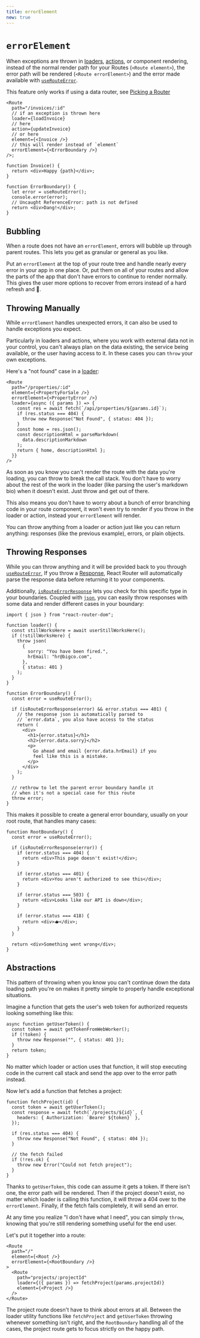 ```yaml
---
title: errorElement
new: true
---
```


# `errorElement`

When exceptions are thrown in [loaders][loader], [actions][action], or component rendering, instead of the normal render path for your Routes (`<Route element>`), the error path will be rendered (`<Route errorElement>`) and the error made available with [`useRouteError`][userouteerror].

<docs-warning>This feature only works if using a data router, see [Picking a Router][pickingarouter]</docs-warning>

```tsx
<Route
  path="/invoices/:id"
  // if an exception is thrown here
  loader={loadInvoice}
  // here
  action={updateInvoice}
  // or here
  element={<Invoice />}
  // this will render instead of `element`
  errorElement={<ErrorBoundary />}
/>;

function Invoice() {
  return <div>Happy {path}</div>;
}

function ErrorBoundary() {
  let error = useRouteError();
  console.error(error);
  // Uncaught ReferenceError: path is not defined
  return <div>Dang!</div>;
}
```

## Bubbling

When a route does not have an `errorElement`, errors will bubble up through parent routes. This lets you get as granular or general as you like.

Put an `errorElement` at the top of your route tree and handle nearly every error in your app in one place. Or, put them on all of your routes and allow the parts of the app that don't have errors to continue to render normally. This gives the user more options to recover from errors instead of a hard refresh and 🤞.

## Throwing Manually

While `errorElement` handles unexpected errors, it can also be used to handle exceptions you expect.

Particularly in loaders and actions, where you work with external data not in your control, you can't always plan on the data existing, the service being available, or the user having access to it. In these cases you can `throw` your own exceptions.

Here's a "not found" case in a [loader][loader]:

```tsx [4,7-9]
<Route
  path="/properties/:id"
  element={<PropertyForSale />}
  errorElement={<PropertyError />}
  loader={async ({ params }) => {
    const res = await fetch(`/api/properties/${params.id}`);
    if (res.status === 404) {
      throw new Response("Not Found", { status: 404 });
    }
    const home = res.json();
    const descriptionHtml = parseMarkdown(
      data.descriptionMarkdown
    );
    return { home, descriptionHtml };
  }}
/>
```

As soon as you know you can't render the route with the data you're loading, you can throw to break the call stack. You don't have to worry about the rest of the work in the loader (like parsing the user's markdown bio) when it doesn't exist. Just throw and get out of there.

This also means you don't have to worry about a bunch of error branching code in your route component, it won't even try to render if you throw in the loader or action, instead your `errorElement` will render.

You can throw anything from a loader or action just like you can return anything: responses (like the previous example), errors, or plain objects.

## Throwing Responses

While you can throw anything and it will be provided back to you through [`useRouteError`][userouteerror], If you throw a [Response][response], React Router will automatically parse the response data before returning it to your components.

Additionally, [`isRouteErrorResponse`][isrouteerrorresponse] lets you check for this specific type in your boundaries. Coupled with [`json`][json], you can easily throw responses with some data and render different cases in your boundary:

```tsx
import { json } from "react-router-dom";

function loader() {
  const stillWorksHere = await userStillWorksHere();
  if (!stillWorksHere) {
    throw json(
      {
        sorry: "You have been fired.",
        hrEmail: "hr@bigco.com",
      },
      { status: 401 }
    );
  }
}

function ErrorBoundary() {
  const error = useRouteError();

  if (isRouteErrorResponse(error) && error.status === 401) {
    // the response json is automatically parsed to
    // `error.data`, you also have access to the status
    return (
      <div>
        <h1>{error.status}</h1>
        <h2>{error.data.sorry}</h2>
        <p>
          Go ahead and email {error.data.hrEmail} if you
          feel like this is a mistake.
        </p>
      </div>
    );
  }

  // rethrow to let the parent error boundary handle it
  // when it's not a special case for this route
  throw error;
}
```

This makes it possible to create a general error boundary, usually on your root route, that handles many cases:

```tsx
function RootBoundary() {
  const error = useRouteError();

  if (isRouteErrorResponse(error)) {
    if (error.status === 404) {
      return <div>This page doesn't exist!</div>;
    }

    if (error.status === 401) {
      return <div>You aren't authorized to see this</div>;
    }

    if (error.status === 503) {
      return <div>Looks like our API is down</div>;
    }

    if (error.status === 418) {
      return <div>🫖</div>;
    }
  }

  return <div>Something went wrong</div>;
}
```

## Abstractions

This pattern of throwing when you know you can't continue down the data loading path you're on makes it pretty simple to properly handle exceptional situations.

Imagine a function that gets the user's web token for authorized requests looking something like this:

```tsx
async function getUserToken() {
  const token = await getTokenFromWebWorker();
  if (!token) {
    throw new Response("", { status: 401 });
  }
  return token;
}
```

No matter which loader or action uses that function, it will stop executing code in the current call stack and send the app over to the error path instead.

Now let's add a function that fetches a project:

```tsx
function fetchProject(id) {
  const token = await getUserToken();
  const response = await fetch(`/projects/${id}`, {
    headers: { Authorization: `Bearer ${token}` },
  });

  if (res.status === 404) {
    throw new Response("Not Found", { status: 404 });
  }

  // the fetch failed
  if (!res.ok) {
    throw new Error("Could not fetch project");
  }
}
```

Thanks to `getUserToken`, this code can assume it gets a token. If there isn't one, the error path will be rendered. Then if the project doesn't exist, no matter which loader is calling this function, it will throw a 404 over to the `errorElement`. Finally, if the fetch fails completely, it will send an error.

At any time you realize "I don't have what I need", you can simply `throw`, knowing that you're still rendering something useful for the end user.

Let's put it together into a route:

```tsx
<Route
  path="/"
  element={<Root />}
  errorElement={<RootBoundary />}
>
  <Route
    path="projects/:projectId"
    loader={({ params }) => fetchProject(params.projectId)}
    element={<Project />}
  />
</Route>
```

The project route doesn't have to think about errors at all. Between the loader utility functions like `fetchProject` and `getUserToken` throwing whenever something isn't right, and the `RootBoundary` handling all of the cases, the project route gets to focus strictly on the happy path.

[loader]: ./loader
[action]: ./action
[userouteerror]: ../hooks/use-route-error
[pickingarouter]: ../routers/picking-a-router
[response]: https://developer.mozilla.org/en-US/docs/Web/API/Response
[isrouteerrorresponse]: ../utils/is-route-error-response
[json]: ../fetch/json
